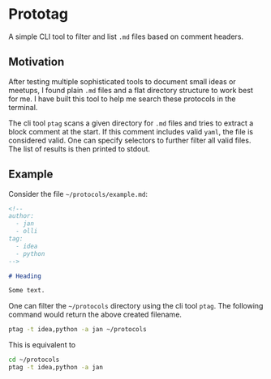 # Prototag

A simple CLI tool to filter and list `.md` files based on comment headers.

## Motivation

After testing multiple sophisticated tools to document small ideas or meetups,
I found plain `.md` files and a flat directory structure to work best
for me. I have built this tool to help me search these protocols in the
terminal.

The cli tool `ptag` scans a given directory for `.md` files and tries to
extract a block comment at the start. If this comment includes valid `yaml`,
the file is considered valid. One can specify selectors to further filter all
valid files. The list of results is then printed to stdout.

## Example

Consider the file `~/protocols/example.md`:

```md
<!--
author: 
  - jan
  - olli
tag: 
  - idea
  - python
-->

# Heading

Some text.
```

One can filter the `~/protocols` directory using the cli tool `ptag`. The
following command would return the above created filename.

```bash
ptag -t idea,python -a jan ~/protocols
```

This is equivalent to

```bash
cd ~/protocols
ptag -t idea,python -a jan
```
